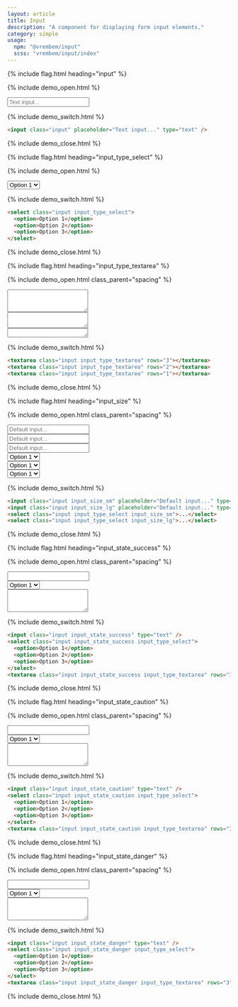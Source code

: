 ```yaml
---
layout: article
title: Input
description: "A component for displaying form input elements."
category: simple
usage:
  npm: "@vrembem/input"
  scss: "vrembem/input/index"
---
```


{% include flag.html heading="input" %}

{% include demo_open.html %}

<input class="input" placeholder="Text input..." type="text" />

{% include demo_switch.html %}

```html
<input class="input" placeholder="Text input..." type="text" />
```
{% include demo_close.html %}

{% include flag.html heading="input_type_select" %}

{% include demo_open.html %}

<select class="input input_type_select">
  <option>Option 1</option>
  <option>Option 2</option>
  <option>Option 3</option>
</select>

{% include demo_switch.html %}

```html
<select class="input input_type_select">
  <option>Option 1</option>
  <option>Option 2</option>
  <option>Option 3</option>
</select>
```

{% include demo_close.html %}

{% include flag.html heading="input_type_textarea" %}

{% include demo_open.html class_parent="spacing" %}

<div class="demo__group">
  <textarea class="input input_type_textarea" rows="3"></textarea>
</div>

<div class="demo__group">
  <textarea class="input input_type_textarea" rows="2"></textarea>
</div>

<div class="demo__group">
  <textarea class="input input_type_textarea" rows="1"></textarea>
</div>

{% include demo_switch.html %}

```html
<textarea class="input input_type_textarea" rows="3"></textarea>
<textarea class="input input_type_textarea" rows="2"></textarea>
<textarea class="input input_type_textarea" rows="1"></textarea>
```

{% include demo_close.html %}

{% include flag.html heading="input_size" %}

{% include demo_open.html class_parent="spacing" %}

<div class="demo__group">
  <input class="input input_size_sm" placeholder="Default input..." type="text" />
</div>

<div class="demo__group">
  <input class="input" placeholder="Default input..." type="text" />
</div>

<div class="demo__group">
  <input class="input input_size_lg" placeholder="Default input..." type="text" />
</div>

<div class="demo__group">
  <select class="input input_type_select input_size_sm">
    <option>Option 1</option>
    <option>Option 2</option>
    <option>Option 3</option>
  </select>
</div>

<div class="demo__group">
  <select class="input input_type_select">
    <option>Option 1</option>
    <option>Option 2</option>
    <option>Option 3</option>
  </select>
</div>

<div class="demo__group">
  <select class="input input_type_select input_size_lg">
    <option>Option 1</option>
    <option>Option 2</option>
    <option>Option 3</option>
  </select>
</div>

{% include demo_switch.html %}

```html
<input class="input input_size_sm" placeholder="Default input..." type="text" />
<input class="input input_size_lg" placeholder="Default input..." type="text" />
<select class="input input_type_select input_size_sm">...</select>
<select class="input input_type_select input_size_lg">...</select>
```

{% include demo_close.html %}

{% include flag.html heading="input_state_success" %}

{% include demo_open.html class_parent="spacing" %}

<div class="demo__group">
  <input class="input input_state_success" type="text" />
</div>

<div class="demo__group">
  <select class="input input_state_success input_type_select">
    <option>Option 1</option>
    <option>Option 2</option>
    <option>Option 3</option>
  </select>
</div>

<div class="demo__group">
  <textarea class="input input_state_success input_type_textarea" rows="3"></textarea>
</div>

{% include demo_switch.html %}

```html
<input class="input input_state_success" type="text" />
<select class="input input_state_success input_type_select">
  <option>Option 1</option>
  <option>Option 2</option>
  <option>Option 3</option>
</select>
<textarea class="input input_state_success input_type_textarea" rows="3"></textarea>
```

{% include demo_close.html %}

{% include flag.html heading="input_state_caution" %}

{% include demo_open.html class_parent="spacing" %}

<div class="demo__group">
  <input class="input input_state_caution" type="text" />
</div>

<div class="demo__group">
  <select class="input input_state_caution input_type_select">
    <option>Option 1</option>
    <option>Option 2</option>
    <option>Option 3</option>
  </select>
</div>

<div class="demo__group">
  <textarea class="input input_state_caution input_type_textarea" rows="3"></textarea>
</div>

{% include demo_switch.html %}

```html
<input class="input input_state_caution" type="text" />
<select class="input input_state_caution input_type_select">
  <option>Option 1</option>
  <option>Option 2</option>
  <option>Option 3</option>
</select>
<textarea class="input input_state_caution input_type_textarea" rows="3"></textarea>
```

{% include demo_close.html %}

{% include flag.html heading="input_state_danger" %}

{% include demo_open.html class_parent="spacing" %}

<div class="demo__group">
  <input class="input input_state_danger" type="text" />
</div>

<div class="demo__group">
  <select class="input input_state_danger input_type_select">
    <option>Option 1</option>
    <option>Option 2</option>
    <option>Option 3</option>
  </select>
</div>

<div class="demo__group">
  <textarea class="input input_state_danger input_type_textarea" rows="3"></textarea>
</div>

{% include demo_switch.html %}

```html
<input class="input input_state_danger" type="text" />
<select class="input input_state_danger input_type_select">
  <option>Option 1</option>
  <option>Option 2</option>
  <option>Option 3</option>
</select>
<textarea class="input input_state_danger input_type_textarea" rows="3"></textarea>
```

{% include demo_close.html %}
